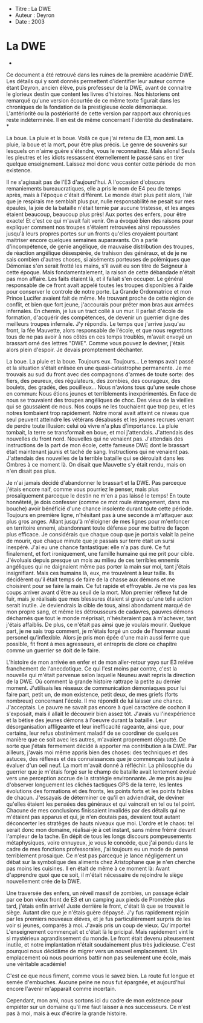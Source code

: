 * Titre : La DWE
* Auteur : Deyron
* Date : 2003

La DWE
======

*
Ce document a été retrouvé dans les ruines de la première académie DWE. Les détails qui y sont donnés permettent d'identifier leur auteur comme étant Deyron, ancien élève, puis professeur de la DWE, avant de connaitre le glorieux destin que content les livres d'histoires.
Nos historiens ont remarqué qu'une version écourtée de ce même texte figurait dans les chroniques de la fondation de la prestigieuse école démoniaque. L'antériorité ou la postériorité de cette version par rapport aux chroniques reste indéterminée.
Il en est de même concernant l'identité du destinataire.
*

La boue.
La pluie et la boue.
Voilà ce que j'ai retenu de E3, mon ami.
La pluie, la boue et la mort, pour être plus précis. Le genre de souvenirs sur lesquels on n'aime guère s'étendre, vous le reconnaitrez. Mais allons! Seuls les pleutres et les idiots ressassent éternellement le passé sans en tirer quelque enseignement. Laissez moi donc vous conter cette période de mon existence.

Il ne s'agissait pas de l'E3 d'aujourd'hui. A l'occasion d'obscurs remaniements bureaucratiques, elle a pris le nom de E4 peu de temps après, mais à l'époque c'était différent. Le monde était plus petit alors, l'air que je respirais me semblait plus pur, nulle responsabilité ne pesait sur mes épaules, la joie de la bataille n'était ternie par aucune tristesse, et les anges étaient beaucoup, beaucoup plus près!
Aux portes des enfers, pour être exacte!
Et c'est ce qui m'avait fait venir. On a évoqué bien des raisons pour expliquer comment nos troupes s'étaient retrouvées ainsi repoussées jusqu'à leurs propres portes sur un fronts qu'elles croyaient pourtant maitriser encore quelques semaines auparavants. On a parlé d'incompétence, de genie angélique, de mauvaise distribution des troupes, de réaction angélique désespérée, de trahison des généraux, et de je ne sais combien d'autres choses, si aiséments porteuses de polémiques que Démoniax s'en serait frotté les mains, s'il avait eu son titre de Seigneur à cette époque.
Mais fondamentalement, la raison de cette débandade n'était pas mon affaire. Les faits étaient là, et il fallait s'en occuper. Le général responsable de ce front avait appelé toutes les troupes disponibles à l'aide pour conserver le controle de notre porte. La Grande Ordonnatrice et mon Prince Lucifer avaient fait de même. Me trouvant proche de cette région de conflit, et bien que fort jeune, j'accourais pour préter mon bras aux armées infernales.
En chemin, je lus un tract collé à un mur. Il parlait d'école de formation, d'acquérir des compétences, de devenir un guerrier digne des meilleurs troupes infernale. J'y répondis. Le temps que j'arrive jusqu'au front, la fée Mauvette, alors responsable de l'école, et que nous regrettons tous de ne pas avoir à nos côtés en ces temps troublés, m'avait envoyé un brassart orné des lettres "DWE". Comme vous pouvez le deviner, j'étais alors plein d'espoir.
Je devais promptement déchanter.

La boue.
La pluie et la boue.
Toujours eux. Toujours...
Le temps avait passé et la situation s'était enlisée en une quasi-catastrophe permanente. Je me trouvais au sud du front avec des compagnons d'armes de toute sorte: des fiers, des peureux, des régulateurs, des zombies, des courageux, des boulets, des gradés, des pouilleux... Nous n'avions tous qu'une seule chose en commun: Nous étions jeunes et terriblements inexpérimentés. En face de nous se trouvaient des troupes angéliques de choc. Des vieux de la vieilles qui se gaussaient de nous. Nos coups ne les touchaient que trop peu, et les notres tombaient trop rapidement. Notre moral avait atteint ce niveau que seul peuvent atteindre les vétérans désabusés et les jeunes recrues venant de perdre toute illusion: celui où vivre n'a plus d'importance.
La pluie tombait, la terre se transformait en boue, et moi j'attendais. J'attendais des nouvelles du front nord. Nouvelles qui ne venaient pas. J'attendais des instructions de la part de mon école, cette fameuse DWE dont le brassart était maintenant jaunis et taché de sang. Instructions qui ne venaient pas. J'attendais des nouvelles de la terrible bataille qui se déroulait dans les Ombres à ce moment là. On disait que Mauvette s'y était rendu, mais on n'en disait pas plus.

Je n'ai jamais décidé d'abandonner le brassart et la DWE. Pas parceque j'étais encore naif, comme vous pourriez le penser, mais plus prosaïquement parceque le destin ne m'en a pas laissé le temps!
En toute honnêteté, je dois confesser (comme ce mot roule étrangement, dans ma bouche) avoir bénéficié d'une chance insolente durant toute cette période. Toujours en première ligne, n'hésitant pas à une seconde à m'attaquer aux plus gros anges. Allant jusqu'à m'éloigner de mes lignes pour m'enfoncer en territoire ennemi, abandonnant toute défense pour me battre de façon plus efficace. Je considérais que chaque coup que je portais valait la peine de mourir, que chaque minute que je passais sur terre était un sursi inespéré. J'ai eu une chance fantastique: elle n'a pas duré.
Ce fut finalement, et fort ironiquement, une famille humaine qui me prit pour cible. J'évoluais depuis presque un mois au milieu de ces terribles ennemis angéliques qui ne daignaient même pas porter la main sur moi, tant j'étais insignifiant. Mais ces humains là, eux, me trouvèrent à leur taille. Ils décidèrent qu'il était temps de faire de la chasse aux démons et me choisirent pour se faire la main. Ce fut rapide et effroyable. Je ne vis pas les coups arriver avant d'être au seuil de la mort. Mon premier réflexe fut de fuir, mais je réalisais que mes blessures étaient si grave qu'une telle action serait inutile. Je deviendrais la cible de tous, ainsi abondament marqué de mon propre sang, et même les détrousseurs de cadavres, pauvres démons décharnés que tout le monde méprisait, n'hésiteraient pas à m'achever, tant j'étais affaiblis. De plus, ce n'était pas ainsi que je voulais mourir. Quelque part, je ne sais trop comment, je m'étais forgé un code de l'honneur aussi personel qu'inflexible. Alors je pris mon épée d'une main aussi ferme que possible, fit front à mes agresseurs, et entrepris de clore ce chapitre comme un guerrier se doit de le faire.

L'histoire de mon arrivée en enfer et de mon aller-retour yoyo sur E3 reléve franchement de l'anecdotique. Ce qui l'est moins par contre, c'est la nouvelle qui m'était parvenue selon laquelle Neuneu avait repris la direction de la DWE. Où comment la grande histoire rattrape la petite au dernier moment. J'utilisais les réseaux de communication démoniaques pour lui faire part, petit un, de mon existence, petit deux, de mes griefs (forts nombreux) concernant l'école. Il me répondit de lui laisser une chance. J'acceptais. Le pauvre ne savait pas encore à quel caractère de cochon il s'exposait, mais il allait le découvrir bien assez tôt.
J'avais vu l'inexpérience et la bétise des jeunes démons à l'oeuvre durant la bataille. Leur désorganisation affligeante et leur inefficacité rageante, ainsi que, pour certains, leur refus obstinément maladif de se coordiner de quelques manière que ce soit avec les autres, m'avaient proprement dégoutté. De sorte que j'étais fermement décidé à apporter ma contribution à la DWE.
Par ailleurs, j'avais moi même appris bien des choses: des techniques et des astuces, des réflexes et des connaissances que je commençais tout juste à évaluer d'un oeil neuf. La mort m'avait donné à réfléchir. La philosophie du guerrier que je m'étais forgé sur le champ de bataille avait lentement évolué vers une perception accrue de la stratégie environnante. Je me pris au jeu d'observer longuement les clichés tactiques GPS de la terre, les lentes évolutions des formations et des fronts, les points forts et les points faibles de chacun. J'essayais de déterminer ce qu'il en adviendrait, de deviner qu'elles étaient les pensées des généraux et qui vaincrait en tel ou tel point. Chacune de mes conclusions finissaient invalidés par des détails qui ne m'étaient pas apparus et qui, je n'en doutais pas, devaient tout autant déconcerter les stratêges de hauts niveaux que moi. L'ordre et le chaos: tel serait donc mon domaine, réalisai-je à cet instant, sans même frémir devant l'ampleur de la tache.
En dépit de tous les longs discours pompeusements métaphysiques, voire ennuyeux, je vous le concéde, que j'ai pondu dans le cadre de mes fonctions professorales, j'ai toujours eu un mode de pensé terriblement prosaique. Ce n'est pas parceque je lance négligement un débat sur la symbolique des aliments chez Aristophane que je n'en cherche pas moins les cuisines. Il en était de même à ce moment là: Avant d'apprendre quoi que ce soit, il m'était nécessaire de rejoindre le siège nouvellement crée de la DWE.

Une traversée des enfers, un réveil massif de zombies, un passage éclair par ce bon vieux front de E3 et un camping aux pieds de Prométée plus tard, j'étais enfin arrivé! Juste derrière le front, c'était là que se trouvait le siège. Autant dire que je n'étais guère dépaysé. J'y fus rapidement rejoin par les premiers nouveaux éléves, et je fus particulièrement surpris de les voir si jeunes, comparés à moi. J'avais pris un coup de vieux. Qu'importe! L'enseignement commençait et c'était là le pricipal. Mais rapidement vint le si mystérieux agrandissement du monde. Le front était devenu piteusement inutile, et notre implantation n'était soudainement plus très judicieuse. C'est pourquoi nous décidâme de migrer vers un nouvel emplacement. Un emplacement où nous pourrions battir non pas seulement une école, mais une véritable académie!

C'est ce que nous fiment, comme vous le savez bien. La route fut longue et semée d'embuches. Aucune peine ne nous fut épargnée, et aujourd'hui encore l'avenir m'apparait comme incertain.

Cependant, mon ami, nous sortons ici du cadre de mon existence pour empiéter sur un domaine qu'il me faut laisser à nos successeurs. Ce n'est pas à moi, mais à eux d'écrire la grande histoire.
